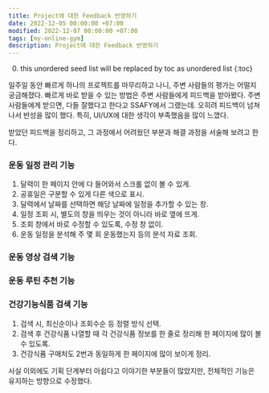 ```yaml
---
title: Project에 대한 Feedback 반영하기
date: 2022-12-05 00:00:00 +07:00
modified: 2022-12-07 00:00:00 +07:00
tags: [my-online-gym]
description: Project에 대한 Feedback 반영하기
---
```

0. this unordered seed list will be replaced by toc as unordered list
{:toc}

일주일 동안 빠르게 하나의 프로젝트를 마무리하고 나니, 주변 사람들의 평가는 어떨지 궁금해졌다. 빠르게 바로 받을 수 있는 방법은 주변 사람들에게 피드백을 받아봤다. 주변 사람들에게 받으면, 다들 잘했다고 한다고 SSAFY에서 그랬는데. 오히려 피드백이 넘쳐나서 반성을 많이 했다. 특히, UI/UX에 대한 생각이 부족했음을 많이 느꼈다.

받았던 피드백을 정리하고, 그 과정에서 어려웠던 부분과 해결 과정을 서술해 보려고 한다.

### 운동 일정 관리 기능
1. 달력이 한 페이지 안에 다 들어와서 스크롤 없이 볼 수 있게.
2. 공휴일은 구분할 수 있게 다른 색으로 표시.
3. 달력에서 날짜를 선택하면 해당 날짜에 일정을 추가할 수 있는 창.
4. 일정 조회 시, 별도의 창을 띄우는 것이 아니라 바로 옆에 뜨게.
5. 조회 창에서 바로 수정할 수 있도록, 수정 창 없이.
6. 운동 일정을 분석해 주 몇 회 운동했는지 등의 분석 자료 조회.

### 운동 영상 검색 기능

### 운동 루틴 추천 기능

### 건강기능식품 검색 기능
1. 검색 시, 최신순이나 조회수순 등 정렬 방식 선택.
2. 검색 후 건강식품 나열할 때 각 건강식품 정보를 한 줄로 정리해 한 페이지에 많이 볼 수 있도록.
3. 건강식품 구매처도 2번과 동일하게 한 페이지에 많이 보이게 정리.

사실 이외에도 기획 단계부터 아쉽다고 이야기한 부분들이 많았지만, 전체적인 기능은 유지하는 방향으로 수정했다. 